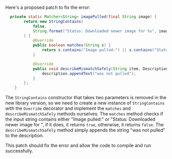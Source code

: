Here's a proposed patch to fix the error:
```java
  private static Matcher<String> imagePulled(final String image) {
        return new StringContains(
            false,
            String.format("Status: Downloaded newer image for %s", image)
        ) {
            @Override
            public boolean matches(String s) {
                return s.contains("Image pulled:") || s.contains("Status: Downloaded newer image for ");
            }

            @Override
            public void describeMismatchSafely(String item, Description description) {
                description.appendText("was not pulled");
            }
        };
    }
```
The `StringContains` constructor that takes two parameters is removed in the new library version, so we need to create a new instance of `StringContains` with the `Override` decorator and implement the `matches` and `describeMismatchSafely` methods ourselves.
The `matches` method checks if the input string contains either "Image pulled:" or "Status: Downloaded newer image for ", if it does, it returns `true`, otherwise, it returns `false`.
The `describeMismatchSafely` method simply appends the string "was not pulled" to the description.

This patch should fix the error and allow the code to compile and run successfully.
